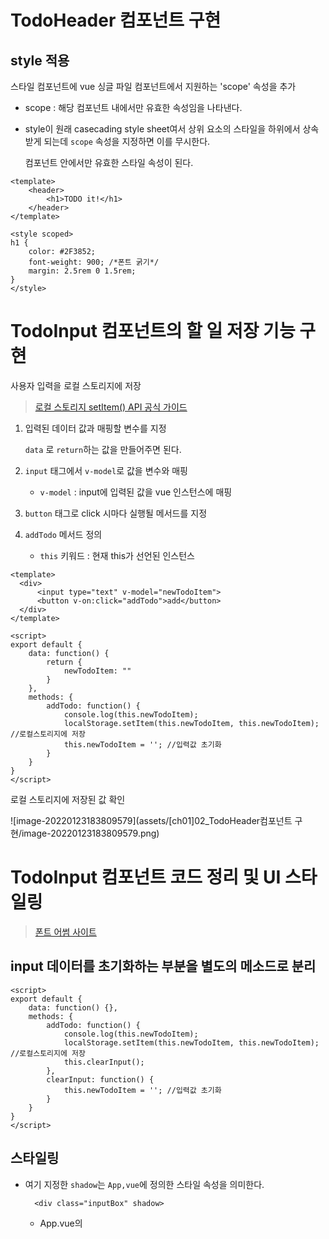 # TodoHeader 컴포넌트 구현

## style 적용

스타일 컴포넌트에 vue 싱글 파일 컴포넌트에서 지원하는 'scope' 속성을 추가

* scope : 해당 컴포넌트 내에서만 유효한 속성임을 나타낸다.

* style이 원래 casecading style sheet여서 상위 요소의 스타일을 하위에서 상속 받게 되는데 `scope` 속성을 지정하면 이를 무시한다.

  컴포넌트 안에서만 유효한 스타일 속성이 된다.

```vue
<template>
    <header>
        <h1>TODO it!</h1>
    </header>
</template>

<style scoped>
h1 {
    color: #2F3852;
    font-weight: 900; /*폰트 굵기*/
    margin: 2.5rem 0 1.5rem;
}
</style>
```



# TodoInput 컴포넌트의 할 일 저장 기능 구현

사용자 입력을 로컬 스토리지에 저장

> [로컬 스토리지 setItem() API 공식 가이드](https://developer.mozilla.org/en-US/docs/Web/API/Storage/setItem)



1. 입력된 데이터 값과 매핑할 변수를 지정

    `data` 로 `return`하는 값을 만들어주면 된다.

2. `input` 태그에서 `v-model`로 값을 변수와 매핑

   * `v-model` : input에 입력된 값을 vue 인스턴스에 매핑

3. `button` 태그로 click 시마다 실행될 메서드를 지정

4. `addTodo` 메서드 정의

   * `this` 키워드 : 현재 this가 선언된 인스턴스

```vue
<template>
  <div>
      <input type="text" v-model="newTodoItem">
      <button v-on:click="addTodo">add</button>
  </div>
</template>

<script>
export default {
    data: function() {
        return {
            newTodoItem: ""
        }
    },
    methods: {
        addTodo: function() {
            console.log(this.newTodoItem);
            localStorage.setItem(this.newTodoItem, this.newTodoItem); //로컬스토리지에 저장
            this.newTodoItem = ''; //입력값 초기화
        }
    }
}
</script>
```



로컬 스토리지에 저장된 값 확인

![image-20220123183809579](assets/[ch01]02_TodoHeader컴포넌트 구현/image-20220123183809579.png)



# TodoInput 컴포넌트 코드 정리 및 UI 스타일링

> [폰트 어썸 사이트](https://fontawesome.com/)

## input 데이터를 초기화하는 부분을 별도의 메소드로 분리

```vue
<script>
export default {
    data: function() {},
    methods: {
        addTodo: function() {
            console.log(this.newTodoItem);
            localStorage.setItem(this.newTodoItem, this.newTodoItem); //로컬스토리지에 저장
            this.clearInput();
        },
        clearInput: function() {
            this.newTodoItem = ''; //입력값 초기화
        }
    }
}
</script>
```



## 스타일링

* 여기 지정한 `shadow`는 `App,vue`에 정의한 스타일 속성을 의미한다.

  `  <div class="inputBox" shadow>`

  * App.vue의 <style>

  ```vue
  <style>
  .shadow {
    box-shadow: 5px 10px 10px rgba(0, 0, 0, 0.03);
  }
  </style>
  ```

* `span` 태그로 **추가(+)**하는 버튼의 아이콘을 넣어준다.

  > awesome icon 에서 검색	![image-20220123184923006](assets/[ch01]02_TodoHeader컴포넌트 구현/image-20220123184923006.png)

  선택한 icon 의 태그를 복사해서 넣어준다.

  커스텀하게 만든 `addBtn` 스타일도 적용시킨다.

  버튼을 클릭했을 때, `addTodo` 메서드를 실행하도록 `v-on:click="addTodo"`도 추가

  ```vue
  <span class="addContainer" v-on:click="addTodo">
    <i class="fas fa-plus addBtn"></i>
  </span>
  ```

  



## enter키를 누르면 addTodo 메소드가 실행되도록 추가

* `v-on:keyup.enter="메서드명"`

  `keyup.enter` : enter키를 쳤을 때 해당 이벤트를 잡아서 메서드를 실행시킨다.

```vue
<input type="text" v-model="newTodoItem" v-on:click="addTodo">
```





# TodoList 컴포넌트의 할 일 목록 표시 기능 구현

* `ul>li*3` 이라고 치면 자동으로 `ul` 태그 내에 `li` 태그 3개를 자동완성해준다.

```html
<ul>
  <li></li>
  <li></li>
  <li></li>
</ul>
```



1. 가져온 데이터를 담을 리스트 타입의 data 변수 선언

2. created()에서 로컬 스토리지에 저장된 데이터를 가져온다. (for문)

   * `created()` : Vue의 라이프사이클 중에서 인스턴스가 생성되자마자 호출되는 라이프사이클 훅

3. html 태그에 `v-for` 을 이용해서 데이터값을 담아준다.

   

```vue
<template>
  <div>
      <ul>
          <li v-for="todoItem in todoItems" v-bind:key="todoItem">
              {{ todoItem }}
          </li>
      </ul>
  </div>
</template>

<script>
export default {
    data: function() {
        return {
            todoItems: []
        }
    },
    created: function() {
        console.log('created');
        if (localStorage.length > 0) {
            for (var i = 0; i < localStorage.length; i++) {
                if (localStorage.key(i) !== 'loglevel:webpack-dev-server') {
                    this.todoItems.push(localStorage.key(i));
                }
                // console.log(localStorage.key(i));
            }
        }
    }
}
</script>
```

![image-20220125011638018](assets/[ch01]02_TodoHeader컴포넌트 구현/image-20220125011638018.png)



# TodoList 컴포넌트 UI 스타일링

































